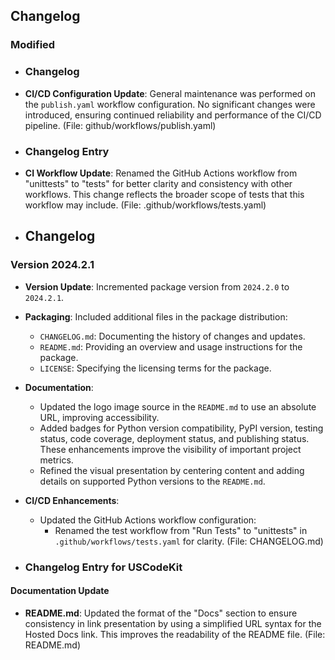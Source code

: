 ## Changelog

### Modified
- ### Changelog

- **CI/CD Configuration Update**: General maintenance was performed on the `publish.yaml` workflow configuration. No significant changes were introduced, ensuring continued reliability and performance of the CI/CD pipeline. (File: github/workflows/publish.yaml)
- ### Changelog Entry

- **CI Workflow Update**: Renamed the GitHub Actions workflow from "unittests" to "tests" for better clarity and consistency with other workflows. This change reflects the broader scope of tests that this workflow may include. (File: .github/workflows/tests.yaml)
- ## Changelog

### Version 2024.2.1

- **Version Update**: Incremented package version from `2024.2.0` to `2024.2.1`.

- **Packaging**: Included additional files in the package distribution:
  - `CHANGELOG.md`: Documenting the history of changes and updates.
  - `README.md`: Providing an overview and usage instructions for the package.
  - `LICENSE`: Specifying the licensing terms for the package.

- **Documentation**:
  - Updated the logo image source in the `README.md` to use an absolute URL, improving accessibility.
  - Added badges for Python version compatibility, PyPI version, testing status, code coverage, deployment status, and publishing status. These enhancements improve the visibility of important project metrics.
  - Refined the visual presentation by centering content and adding details on supported Python versions to the `README.md`.

- **CI/CD Enhancements**:
  - Updated the GitHub Actions workflow configuration:
    - Renamed the test workflow from "Run Tests" to "unittests" in `.github/workflows/tests.yaml` for clarity. (File: CHANGELOG.md)
- ### Changelog Entry for USCodeKit

#### Documentation Update

- **README.md**: Updated the format of the "Docs" section to ensure consistency in link presentation by using a simplified URL syntax for the Hosted Docs link. This improves the readability of the README file. (File: README.md)
